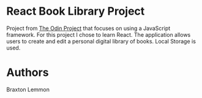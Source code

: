 # React Book Library Project
Project from [The Odin Project](https://www.theodinproject.com/lessons/frameworks) that focuses on using a JavaScript framework. For this project I chose to learn React. The application allows users to create and edit a personal digital library of books. Local Storage is used.

# Authors
Braxton Lemmon
